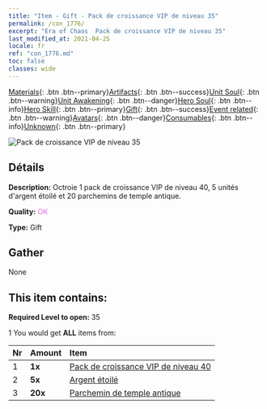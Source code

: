 ```yaml
---
title: "Item - Gift - Pack de croissance VIP de niveau 35"
permalink: /con_1776/
excerpt: "Era of Chaos  Pack de croissance VIP de niveau 35"
last_modified_at: 2021-04-25
locale: fr
ref: "con_1776.md"
toc: false
classes: wide
---
```

 [Materials](/ItemsFR/){: .btn .btn--primary}[Artifacts](/ItemsFR/Artifacts/){: .btn .btn--success}[Unit Soul](/ItemsFR/UnitSoul/){: .btn .btn--warning}[Unit Awakening](/ItemsFR/UnitAwakening/){: .btn .btn--danger}[Hero Soul](/ItemsFR/HeroSoul/){: .btn .btn--info}[Hero Skill](/ItemsFR/HeroSkill/){: .btn .btn--primary}[Gift](/ItemsFR/Gift/){: .btn .btn--success}[Event related](/ItemsFR/Events/){: .btn .btn--warning}[Avatars](/ItemsFR/Avatars/){: .btn .btn--danger}[Consumables](/ItemsFR/Consumables/){: .btn .btn--info}[Unknown](/ItemsFR/Unknown/){: .btn .btn--primary}

 ![Pack de croissance VIP de niveau 35](/images/t/i_907220.png)

## Détails
 **Description:** Octroie 1 pack de croissance VIP de niveau 40, 5 unités d'argent étoilé et 20 parchemins de temple antique.

 **Quality:** <span style="color: #DA70D6">OK</span>

 **Type:** Gift

## Gather

  None

## This item contains:

 **Required Level to open:** 35

 1 You would get **ALL** items  from:

  | Nr | Amount |     Item    |
  |:---|:-------|:------------|
  | 1 |  **1x** | [Pack de croissance VIP de niveau 40](/ItemsFR/con_1777/) |  | 
  | 2 |  **5x** | [Argent étoilé](/ItemsFR/con_969/) |  | 
  | 3 |  **20x** | [Parchemin de temple antique](/ItemsFR/con_697/) |  | 
